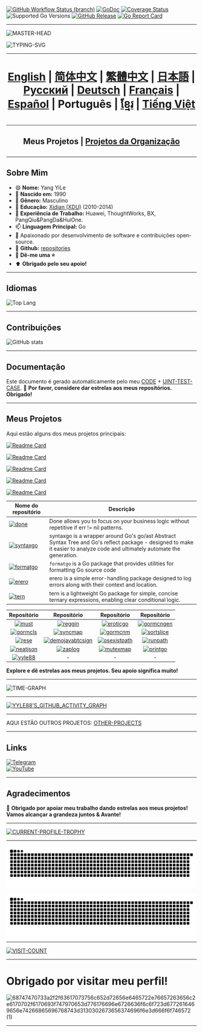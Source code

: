 [![GitHub Workflow Status (branch)](https://img.shields.io/github/actions/workflow/status/yyle88/yyle88/release.yml?branch=main&label=BUILD)](https://github.com/yyle88/yyle88/actions/workflows/release.yml?query=branch%3Amain)
[![GoDoc](https://pkg.go.dev/badge/github.com/yyle88/yyle88)](https://pkg.go.dev/github.com/yyle88/yyle88)
[![Coverage Status](https://img.shields.io/coveralls/github/yyle88/yyle88/master.svg)](https://coveralls.io/github/yyle88/yyle88?branch=main)
![Supported Go Versions](https://img.shields.io/badge/Go-1.22%2C%201.23-lightgrey.svg)
[![GitHub Release](https://img.shields.io/github/release/yyle88/yyle88.svg)](https://github.com/yyle88/yyle88/releases)
[![Go Report Card](https://goreportcard.com/badge/github.com/yyle88/yyle88)](https://goreportcard.com/report/github.com/yyle88/yyle88)

---

![MASTER-HEAD](https://user-images.githubusercontent.com/74038190/213910845-af37a709-8995-40d6-be59-724526e3c3d7.gif)

![TYPING-SVG](https://readme-typing-svg.demolab.com?font=Fira+Code&size=33&pause=1000&color=EBE912&width=999&lines=Hi+there+%F0%9F%91%8B%2C+Welcome+to+my+Page+%F0%9F%91%8B%2C+I'm+yyle88)

---

<!-- 这是一个注释，它不会在渲染时显示出来，这是语言选择的起始位置 -->

<h4 align="center" style="font-size: 2.0em;"><a href="./README.md">English</a> | <a href="./README.zh.md">简体中文</a> | <a href="./README.zh-Hant.md">繁體中文</a> | <a href="./README.ja.md">日本語</a> | <a href="./README.ru.md">Русский</a> | <a href="./README.de.md">Deutsch</a> | <a href="./README.fr.md">Français</a> | <a href="./README.es.md">Español</a> | <strong>Português</strong> | <a href="./README.kh.md">ខ្មែរ</a> | <a href="./README.vi.md">Tiếng Việt</a></h4>

<!-- 这是一个注释，它不会在渲染时显示出来，这是语言选择的终止位置 -->

---

<h4 align="center" style="font-size: 1.5em;"><strong>Meus Projetos</strong> | <a href="./profile/README.md">Projetos da Organização</a></h4>

---

## Sobre Mim

- 😄 **Nome:** Yang YiLe
- 🔭 **Nascido em:** 1990
- 🌱 **Gênero:** Masculino
- 👯 **Educação:** [Xidian (XDU)](https://www.xidian.edu.cn/) (2010-2014)
- 💼 **Experiência de Trabalho:** Huawei, ThoughtWorks, BX, PangQiu&PangDa&HuiOne.
- 📫 **Linguagem Principal:** Go
- 💬 Apaixonado por desenvolvimento de software e contribuições open-source.
- 🔗 **Github:** [repositories](https://github.com/yyle88?tab=repositories&type=public&sort=stargazers)
- 🌟 **Dê-me uma ⭐**
- ⬆️ **Obrigado pelo seu apoio!**

---

## Idiomas

![Top Lang](https://github-readme-stats.vercel.app/api/top-langs/?username=yyle88&hide=html)

---

## Contribuições

![GitHub stats](https://github-readme-stats.vercel.app/api?username=yyle88&show_icons=true&theme=radical&show=reviews,prs_merged,prs_merged_percentage&hide=contribs)

---

## Documentação

Este documento é gerado automaticamente pelo meu [CODE](yyle88.go) + [UINT-TEST-CASE](yyle88_test.go). 🌟 **Por favor, considere dar estrelas aos meus repositórios. Obrigado!**

---

## Meus Projetos

Aqui estão alguns dos meus projetos principais:

<!-- 这是一个注释，它不会在渲染时显示出来，这是项目列表的起始位置 -->

[![Readme Card](https://github-readme-stats.vercel.app/api/pin/?username=yyle88&repo=gobtcsign&theme=synthwave)](https://github.com/yyle88/gobtcsign)

[![Readme Card](https://github-readme-stats.vercel.app/api/pin/?username=yyle88&repo=sure&theme=shadow_red)](https://github.com/yyle88/sure)

[![Readme Card](https://github-readme-stats.vercel.app/api/pin/?username=yyle88&repo=gormmom&theme=material-palenight)](https://github.com/yyle88/gormmom)

[![Readme Card](https://github-readme-stats.vercel.app/api/pin/?username=yyle88&repo=osexec&theme=prussian)](https://github.com/yyle88/osexec)

[![Readme Card](https://github-readme-stats.vercel.app/api/pin/?username=yyle88&repo=gotrontrx&theme=monokai)](https://github.com/yyle88/gotrontrx)


| **Nome do repositório** | **Descrição** |
|--------|--------|
| [![done](https://img.shields.io/badge/done-%232E8B57.svg?style=flat&logoColor=white)](https://github.com/yyle88/done) | Done allows you to focus on your business logic without repetitive if err != nil patterns. |
| [![syntaxgo](https://img.shields.io/badge/syntaxgo-%23ADFF2F.svg?style=flat&logoColor=white)](https://github.com/yyle88/syntaxgo) | syntaxgo is a wrapper around Go's go/ast Abstract Syntax Tree and Go's reflect package - designed to make it easier to analyze code and ultimately automate the generation. |
| [![formatgo](https://img.shields.io/badge/formatgo-%23F7931E.svg?style=flat&logoColor=white)](https://github.com/yyle88/formatgo) | `formatgo` is a Go package that provides utilities for formatting Go source code |
| [![erero](https://img.shields.io/badge/erero-%23F2D330.svg?style=flat&logoColor=white)](https://github.com/yyle88/erero) | erero is a simple error-handling package designed to log errors along with their context and location. |
| [![tern](https://img.shields.io/badge/tern-%23FFD700.svg?style=flat&logoColor=white)](https://github.com/yyle88/tern) | tern is a lightweight Go package for simple, concise ternary expressions, enabling clear conditional logic. |


| Repositório | Repositório | Repositório | Repositório |
| :--: | :--: | :--: | :--: |
|[![must](https://img.shields.io/badge/must-%23F2D330.svg?style=flat&logoColor=white)](https://github.com/yyle88/must) | [![reggin](https://img.shields.io/badge/reggin-%237D4B91.svg?style=flat&logoColor=white)](https://github.com/yyle88/reggin) | [![eroticgo](https://img.shields.io/badge/eroticgo-%23FFD700.svg?style=flat&logoColor=white)](https://github.com/yyle88/eroticgo) | [![gormcngen](https://img.shields.io/badge/gormcngen-%23F7931E.svg?style=flat&logoColor=white)](https://github.com/yyle88/gormcngen) | 
|[![gormcls](https://img.shields.io/badge/gormcls-%23FF6347.svg?style=flat&logoColor=white)](https://github.com/yyle88/gormcls) | [![syncmap](https://img.shields.io/badge/syncmap-%237D5E7F.svg?style=flat&logoColor=white)](https://github.com/yyle88/syncmap) | [![gormcnm](https://img.shields.io/badge/gormcnm-%238A2BE2.svg?style=flat&logoColor=white)](https://github.com/yyle88/gormcnm) | [![sortslice](https://img.shields.io/badge/sortslice-%23F09F3B.svg?style=flat&logoColor=white)](https://github.com/yyle88/sortslice) | 
|[![rese](https://img.shields.io/badge/rese-%23FF5733.svg?style=flat&logoColor=white)](https://github.com/yyle88/rese) | [![demojavabtcsign](https://img.shields.io/badge/demojavabtcsign-%23FF4500.svg?style=flat&logoColor=white)](https://github.com/yyle88/demojavabtcsign) | [![osexistpath](https://img.shields.io/badge/osexistpath-%233CB371.svg?style=flat&logoColor=white)](https://github.com/yyle88/osexistpath) | [![runpath](https://img.shields.io/badge/runpath-%2391C4A4.svg?style=flat&logoColor=white)](https://github.com/yyle88/runpath) | 
|[![neatjson](https://img.shields.io/badge/neatjson-%232E8B57.svg?style=flat&logoColor=white)](https://github.com/yyle88/neatjson) | [![zaplog](https://img.shields.io/badge/zaplog-%23ADFF2F.svg?style=flat&logoColor=white)](https://github.com/yyle88/zaplog) | [![mutexmap](https://img.shields.io/badge/mutexmap-%23FF1493.svg?style=flat&logoColor=white)](https://github.com/yyle88/mutexmap) | [![printgo](https://img.shields.io/badge/printgo-%23DC143C.svg?style=flat&logoColor=white)](https://github.com/yyle88/printgo) | 
|[![yyle88](https://img.shields.io/badge/yyle88-%2320B2AA.svg?style=flat&logoColor=white)](https://github.com/yyle88/yyle88) | - | - | - | 


<!-- 这是一个注释，它不会在渲染时显示出来，这是项目列表的终止位置 -->

**Explore e dê estrelas aos meus projetos. Seu apoio significa muito!**

---

![TIME-GRAPH](http://github-profile-summary-cards.vercel.app/api/cards/productive-time?username=yyle88&theme=radical&utcOffset=8.00)

---

[![YYLE88'S_GITHUB_ACTIVITY_GRAPH](https://github-readme-activity-graph.vercel.app/graph?username=yyle88)](https://github.com/yyle88)

---

AQUI ESTÃO OUTROS PROJETOS: [OTHER-PROJECTS](OTHERS.md)

---

## Links

[![Telegram](https://img.shields.io/badge/-Telegram-f5e0dc?style=for-the-badge&logo=telegram&logoColor=27A0D9)](https://t.me/yyle88)  
[![YouTube](https://img.shields.io/badge/-YouTube-f2cdcd?style=for-the-badge&logo=YouTube&logoColor=FF0000)](https://www.youtube.com/@%E6%9D%A8%E4%BA%A6%E4%B9%901990/videos)

---

## Agradecimentos

🌟 **Obrigado por apoiar meu trabalho dando estrelas aos meus projetos! Vamos alcançar a grandeza juntos & Avante!**

---

[![CURRENT-PROFILE-TROPHY](https://github-profile-trophy.vercel.app/?username=yyle88)](https://github.com/yyle88)

---

![github contribution grid snake animation](https://raw.githubusercontent.com/yyle88/yyle88/snake/github-contribution-grid-snake-dark.svg#gh-dark-mode-only)

![github contribution grid snake animation](https://raw.githubusercontent.com/yyle88/yyle88/snake/github-contribution-grid-snake.svg#gh-light-mode-only)

---

[![VISIT-COUNT](https://visitcount.itsvg.in/api?id=yyle88&label=profile-views&pretty=true)](https://visitcount.itsvg.in)

---

# Obrigado por visitar meu perfil!

![68747470733a2f2f63617073756c652d72656e6465722e76657263656c2e6170702f6170693f747970653d776176696e6726636f6c6f723d6772616469656e74266865696768743d3130302673656374696f6e3d666f6f746572 (1)](https://github.com/user-attachments/assets/e599b0c5-b812-4e11-908a-2bdec8c97c5f)

---
